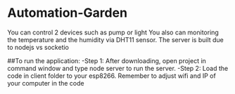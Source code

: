 # Automation-Garden
You can control 2 devices such as pump or light
You also can monitoring the temperature and the humidity via DHT11 sensor.
The server is built due to nodejs vs socketio

##To run the application:
 -Step 1: After downloading, open project in command window and type node server to run the server.
 -Step 2: Load the code in client folder to your esp8266. Remember to adjust wifi and IP of your computer in the code